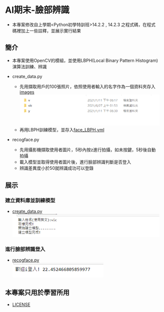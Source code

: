 # AI期末-臉部辨識
* 本專案修改自上學期<Python初學特訓班>14.2.2 , 14.2.3 之程式碼，在程式碼裡加上一些註釋，並展示實行結果
## 簡介
* 本專案使用OpenCV的模組，並使用LBPH(Local Binary Pattern Histogram)演算法訓練、辨識
* create_data.py
    * 先用擷取用戶的100張照片，依照使用者輸入的名字作為一個資料夾存入[images](https://github.com/victor0520/ai109b/tree/main/ai_final/images)\
    ![PICTURE](https://github.com/victor0520/ai109b/blob/main/ai_final/3.png)
    * 再用LBPH訓練模型，並存入[face_LBPH.yml](https://github.com/victor0520/ai109b/blob/main/ai_final/face_LBPH.yml)

* recogface.py
    * 先用攝影機擷取使用者圖片，5秒內按z進行拍攝，如未按鍵，5秒後自動拍攝
    * 載入模型並取得使用者圖片後，進行臉部辨識判斷是否登入
    * 辨識差異度小於50就辨識成功可以登錄

## 展示
### 建立資料庫並訓練模型
* [create_data.py](https://github.com/victor0520/ai109b/blob/main/ai_final/create_data.py)\
![PICTURE](https://github.com/victor0520/ai109b/blob/main/ai_final/1.png)

### 進行臉部辨識登入
* [recogface.py](https://github.com/victor0520/ai109b/blob/main/ai_final/recogface.py)\
![PICTURE](https://github.com/victor0520/ai109b/blob/main/ai_final/2.png)

## 本專案只用於學習所用
* [LICENSE](https://github.com/victor0520/ai109b/blob/main/ai_final/LICENSE.md)